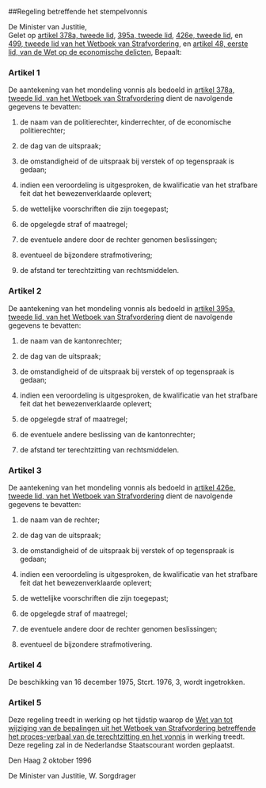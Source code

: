 <meta http-equiv='Content-Type' content='text/html; charset=utf-8' />

##Regeling betreffende het stempelvonnis

De Minister van Justitie,  
Gelet op [artikel 378a, tweede lid](../../../../../../wet/wet/van/15/januari/1921/BWBR0001903/README.md), [395a, tweede lid](../../../../../../wet/wet/van/15/januari/1921/BWBR0001903/README.md), [426e, tweede lid](../../../../../../wet/wet/van/15/januari/1921/BWBR0001903/README.md), en [499, tweede lid van het Wetboek van Strafvordering](../../../../../../wet/wet/van/15/januari/1921/BWBR0001903/README.md), en [artikel 48, eerste lid, van de Wet op de economische delicten](../../../../../../wet/wet/op/de/economische/delicten/BWBR0002063/README.md),
Bepaalt:     

### Artikel  1  

De aantekening van het mondeling vonnis als bedoeld in [artikel 378a, tweede lid, van het Wetboek van Strafvordering](../../../../../../wet/wet/van/15/januari/1921/BWBR0001903/README.md) dient de navolgende gegevens te bevatten: 

1.  de naam van de politierechter, kinderrechter, of de economische politierechter;  

2.  de dag van de uitspraak;  

3.  de omstandigheid of de uitspraak bij verstek of op tegenspraak is gedaan;  

4.  indien een veroordeling is uitgesproken, de kwalificatie van het strafbare feit dat het bewezenverklaarde oplevert;  

5.  de wettelijke voorschriften die zijn toegepast;  

6.  de opgelegde straf of maatregel;  

7.  de eventuele andere door de rechter genomen beslissingen;  

8.  eventueel de bijzondere strafmotivering;  

9.  de afstand ter terechtzitting van rechtsmiddelen.    

### Artikel  2  

De aantekening van het mondeling vonnis als bedoeld in [artikel 395a, tweede lid, van het Wetboek van Strafvordering](../../../../../../wet/wet/van/15/januari/1921/BWBR0001903/README.md) dient de navolgende gegevens te bevatten: 

1.  de naam van de kantonrechter;  

2.  de dag van de uitspraak;  

3.  de omstandigheid of de uitspraak bij verstek of op tegenspraak is gedaan;  

4.  indien een veroordeling is uitgesproken, de kwalificatie van het strafbare feit dat het bewezenverklaarde oplevert;  

5.  de opgelegde straf of maatregel;  

6.  de eventuele andere beslissing van de kantonrechter;  

7.  de afstand ter terechtzitting van rechtsmiddelen.    

### Artikel  3  

De aantekening van het mondeling vonnis als bedoeld in [artikel 426e, tweede lid, van het Wetboek van Strafvordering](../../../../../../wet/wet/van/15/januari/1921/BWBR0001903/README.md) dient de navolgende gegevens te bevatten: 

1.  de naam van de rechter;  

2.  de dag van de uitspraak;  

3.  de omstandigheid of de uitspraak bij verstek of op tegenspraak is gedaan;  

4.  indien een veroordeling is uitgesproken, de kwalificatie van het strafbare feit dat het bewezenverklaarde oplevert;  

5.  de wettelijke voorschriften die zijn toegepast;  

6.  de opgelegde straf of maatregel;  

7.  de eventuele andere door de rechter genomen beslissingen;  

8.  eventueel de bijzondere strafmotivering.    

### Artikel  4  

De beschikking van 16 december 1975, Stcrt. 1976, 3, wordt ingetrokken.  

### Artikel  5  

Deze regeling treedt in werking op het tijdstip waarop de [Wet van tot wijziging van de bepalingen uit het Wetboek van Strafvordering betreffende het proces-verbaal van de terechtzitting en het vonnis](../../../../../../wet/wijzigingswet/van/de/bepalingen/uit/het/wetboek/van/strafvordering/etc/BWBR0008254/README.md) in werking treedt. 
Deze regeling zal in de Nederlandse Staatscourant worden geplaatst.   

Den Haag 
2 oktober 1996    

De 
Minister van Justitie, 
W. Sorgdrager      
